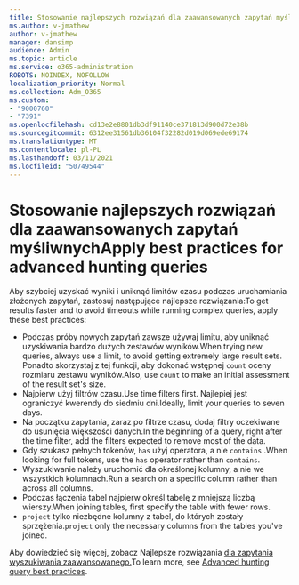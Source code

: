 ```yaml
---
title: Stosowanie najlepszych rozwiązań dla zaawansowanych zapytań myśliwnych
ms.author: v-jmathew
author: v-jmathew
manager: dansimp
audience: Admin
ms.topic: article
ms.service: o365-administration
ROBOTS: NOINDEX, NOFOLLOW
localization_priority: Normal
ms.collection: Adm_O365
ms.custom:
- "9000760"
- "7391"
ms.openlocfilehash: cd13e2e8801db3df91140ce371813d900d72e38b
ms.sourcegitcommit: 6312ee31561db36104f32282d019d069ede69174
ms.translationtype: MT
ms.contentlocale: pl-PL
ms.lasthandoff: 03/11/2021
ms.locfileid: "50749544"
---
```

# <a name="apply-best-practices-for-advanced-hunting-queries"></a><span data-ttu-id="f81c7-102">Stosowanie najlepszych rozwiązań dla zaawansowanych zapytań myśliwnych</span><span class="sxs-lookup"><span data-stu-id="f81c7-102">Apply best practices for advanced hunting queries</span></span>

<span data-ttu-id="f81c7-103">Aby szybciej uzyskać wyniki i uniknąć limitów czasu podczas uruchamiania złożonych zapytań, zastosuj następujące najlepsze rozwiązania:</span><span class="sxs-lookup"><span data-stu-id="f81c7-103">To get results faster and to avoid timeouts while running complex queries, apply these best practices:</span></span>

- <span data-ttu-id="f81c7-104">Podczas próby nowych zapytań zawsze używaj limitu, aby uniknąć uzyskiwania bardzo dużych zestawów wyników.</span><span class="sxs-lookup"><span data-stu-id="f81c7-104">When trying new queries, always use a limit, to avoid getting extremely large result sets.</span></span> <span data-ttu-id="f81c7-105">Ponadto skorzystaj z tej funkcji, aby dokonać wstępnej `count` oceny rozmiaru zestawu wyników.</span><span class="sxs-lookup"><span data-stu-id="f81c7-105">Also, use `count` to make an initial assessment of the result set's size.</span></span>
- <span data-ttu-id="f81c7-106">Najpierw użyj filtrów czasu.</span><span class="sxs-lookup"><span data-stu-id="f81c7-106">Use time filters first.</span></span> <span data-ttu-id="f81c7-107">Najlepiej jest ograniczyć kwerendy do siedmiu dni.</span><span class="sxs-lookup"><span data-stu-id="f81c7-107">Ideally, limit your queries to seven days.</span></span>
- <span data-ttu-id="f81c7-108">Na początku zapytania, zaraz po filtrze czasu, dodaj filtry oczekiwane do usunięcia większości danych.</span><span class="sxs-lookup"><span data-stu-id="f81c7-108">In the beginning of a query, right after the time filter, add the filters expected to remove most of the data.</span></span>
- <span data-ttu-id="f81c7-109">Gdy szukasz pełnych tokenów, `has` użyj operatora, a nie `contains` .</span><span class="sxs-lookup"><span data-stu-id="f81c7-109">When looking for full tokens, use the `has` operator rather than `contains`.</span></span>
- <span data-ttu-id="f81c7-110">Wyszukiwanie należy uruchomić dla określonej kolumny, a nie we wszystkich kolumnach.</span><span class="sxs-lookup"><span data-stu-id="f81c7-110">Run a search on a specific column rather than across all columns.</span></span>
- <span data-ttu-id="f81c7-111">Podczas łączenia tabel najpierw określ tabelę z mniejszą liczbą wierszy.</span><span class="sxs-lookup"><span data-stu-id="f81c7-111">When joining tables, first specify the table with fewer rows.</span></span>
- <span data-ttu-id="f81c7-112">`project` tylko niezbędne kolumny z tabel, do których zostały sprzężenia.</span><span class="sxs-lookup"><span data-stu-id="f81c7-112">`project` only the necessary columns from the tables you've joined.</span></span>

<span data-ttu-id="f81c7-113">Aby dowiedzieć się więcej, zobacz Najlepsze rozwiązania [dla zapytania wyszukiwania zaawansowanego.](https://go.microsoft.com/fwlink/?linkid=2144812)</span><span class="sxs-lookup"><span data-stu-id="f81c7-113">To learn more, see [Advanced hunting query best practices](https://go.microsoft.com/fwlink/?linkid=2144812).</span></span>
